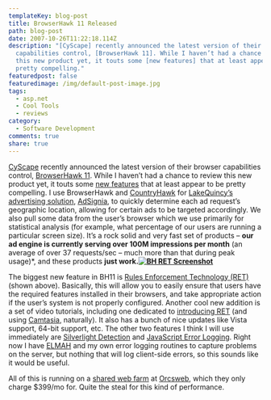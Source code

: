 ```yaml
---
templateKey: blog-post
title: BrowserHawk 11 Released
path: blog-post
date: 2007-10-26T11:22:18.114Z
description: "[CyScape] recently announced the latest version of their browser
  capabilities control, [BrowserHawk 11]. While I haven’t had a chance to review
  this new product yet, it touts some [new features] that at least appear to be
  pretty compelling."
featuredpost: false
featuredimage: /img/default-post-image.jpg
tags:
  - asp.net
  - Cool Tools
  - reviews
category:
  - Software Development
comments: true
share: true
---
```


[CyScape](http://cyscape.com/) recently announced the latest version of their browser capabilities control, [BrowserHawk 11](http://cyscape.com/products/bhawk). While I haven’t had a chance to review this new product yet, it touts some [new features](http://www.cyscape.com/products/bhawk/new.aspx) that at least appear to be pretty compelling. I use BrowserHawk and [CountryHawk](http://cyscape.com/products/chawk) for [LakeQuincy’s advertising solution](http://lakequincy.com/), [AdSignia](http://lakequincy.com/adsignia), to quickly determine each ad request’s geographic location, allowing for certain ads to be targeted accordingly. We also pull some data from the user’s browser which we use primarily for statistical analysis (for example, what percentage of our users are running a particular screen size). It’s a rock solid and very fast set of products – **our ad engine is currently serving over 100M impressions per month** (an average of over 37 requests/sec – much more than that during peak usage)*, and these products **just work.**[**![BH RET Screenshot](<>)**](http://cyscape.com/)

The biggest new feature in BH11 is [Rules Enforcement Technology (RET)](http://www.cyscape.com/products/bhawk/ret.aspx) (shown above). Basically, this will allow you to easily ensure that users have the required features installed in their browsers, and take appropriate action if the user’s system is not properly configured. Another cool new addition is a set of video tutorials, including one dedicated to [introducing RET](http://www.cyscape.com/products/bhawk/tutorials/media/ret) (and using [Camtasia](http://techsmith.com/camtasia.asp), naturally). It also has a bunch of nice updates like Vista support, 64-bit support, etc. The other two features I think I will use immediately are [Silverlight Detection](http://www.cyscape.com/docs/showhelp.asp?topic=Plugin_Silverlight_Property_(.NET)) and [JavaScript Error Logging](http://www.cyscape.com/docs/showhelp.asp?topic=Monitoring_your_site_for_JavaScript_errors). Right now I have [ELMAH](http://code.google.com/p/elmah) and my own error logging routines to capture problems on the server, but nothing that will log client-side errors, so this sounds like it would be useful.

All of this is running on a [shared web farm](http://orcsweb.com/hosting/webfarmplan.aspx) at [Orcsweb](http://orcsweb.com/), which they only charge $399/mo for. Quite the steal for this kind of performance.

